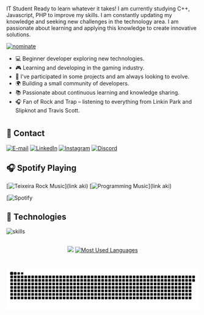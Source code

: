 #

IT Student Ready to learn whatever it takes! I am currently studying C++, Javascript, PHP to improve my skills. I am constantly updating my knowledge and seeking new challenges in the technology area. I am passionate about learning and applying this knowledge to create innovative solutions.

[![nominate](https://img.shields.io/badge/Star-Nominate%20@guilhermeteixeira00-ffdd00.svg?logo=github&labelColor=181717&longCache=true&style=for-the-badge)](https://stars.github.com/nominate)

- 💻 Beginner developer exploring new technologies.
- 🎮 Learning and developing in the gaming industry.
- 🚀 I've participated in some projects and am always looking to evolve.
- 🌍 Building a small community of developers.
- 📚 Passionate about continuous learning and knowledge sharing.
- 🎧 Fan of Rock and Trap – listening to everything from Linkin Park and Slipknot and Travis Scott.
  
#

## 📲 Contact

[![E-mail](https://img.shields.io/badge/-Email-ffdd00?style=for-the-badge&logo=Gmail&logoColor=000000&color:FFF)](mailto:guilherme.teixeira00@outlook.com)
[![LinkedIn](https://img.shields.io/badge/-LinkedIn-ffdd00?style=for-the-badge&logo=linkedin&logoColor=000000&color:FFF)](https://www.linkedin.com/in/guilherme-teixeira-86499732a/)
[![Instagram](https://img.shields.io/badge/-Instagram-ffdd00?style=for-the-badge&logo=instagram&logoColor=000000&color:FFF)](https://www.instagram.com/teixeira_tatto_/)
[![Discord](https://img.shields.io/badge/-discord-ffdd00?style=for-the-badge&logo=discord&logoColor=000000&color:FFF)](https://discord.gg/sZnuksgens)

## 🎧 Spotify Playing

[![Teixeira Rock Music](https://img.shields.io/badge/Teixeira%20Rock%20Music-%231DB954.svg?&style=flat-square&logo=spotify&logoColor=white)](link aki) [![Programming Music](https://img.shields.io/badge/Programming%20Music-%231DB954.svg?&style=flat-square&logo=spotify&logoColor=white)](link aki)

[![Spotify](https://spotify-github-profile.kittinanx.com/api/view.svg?uid=31alvuw6hdcl4cf65mroprno6ajy&redirect=true][https://spotify-github-profile.kittinanx.com/api/view.svg?uid=31alvuw6hdcl4cf65mroprno6ajy&cover_image=true&theme=default&show_offline=true&background_color=121212&interchange=true&bar_color=fff700&bar_color_cover=true)

## 🔧 Technologies

![skills](https://skillicons.dev/icons?i=html,css,js,php,git,cpp,discord,github,lua,vscode&theme=light)

## 

<div style="text-align: center;" align="center">
  <img src="https://github-readme-stats-git-masterrstaa-rickstaa.vercel.app/api?username=guilhermeteixeira00&hide_title=true&show_icons=true&include_all_commits=false&count_private=true&line_height=25&hide=issues&bg_color=000&title_color=ffdd00&text_color=FFF&border_radius=3&border_color=ffdd00&icon_color=ffdd00&theme=jolly">

  <a href="https://github.com/guilhermeteixeira00/github-readme-stats">
    <img src="https://github-readme-stats-git-masterrstaa-rickstaa.vercel.app/api/top-langs/?username=guilhermeteixeira00&line_height=10&card_width=290&layout=compact&hide_title=false&count_private=true&langs_count=4&show_icons=true&title_color=ffdd00&hide=html,scss,less&bg_color=000&text_color=ffdd00&border_radius=3&border_color=ffdd00&count_private=true" alt="Most Used Languages">
  </a>
</div>

#

<picture align="center">
  <source media="(prefers-color-scheme: dark)" srcset="https://raw.githubusercontent.com/guilhermeteixeira00/guilhermeteixeira00/output/github-contribution-grid-snake-dark.svg">
  <source media="(prefers-color-scheme: light)" srcset="https://raw.githubusercontent.com/guilhermeteixeira00/guilhermeteixeira00/output/github-contribution-grid-snake-dark.svg">
  <img align="center" alt="github contribution grid snake animation" src="https://raw.githubusercontent.com/guilhermeteixeira00/guilhermeteixeira00/output/github-contribution-grid-snake.svg">
</picture>

#
